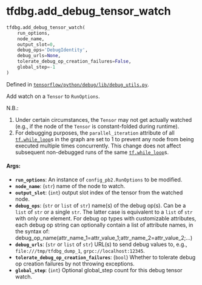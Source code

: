 <div itemscope itemtype="http://developers.google.com/ReferenceObject">
<meta itemprop="name" content="tfdbg.add_debug_tensor_watch" />
<meta itemprop="path" content="Stable" />
</div>

# tfdbg.add_debug_tensor_watch

``` python
tfdbg.add_debug_tensor_watch(
    run_options,
    node_name,
    output_slot=0,
    debug_ops='DebugIdentity',
    debug_urls=None,
    tolerate_debug_op_creation_failures=False,
    global_step=-1
)
```



Defined in [`tensorflow/python/debug/lib/debug_utils.py`](/code/stable/tensorflow/python/debug/lib/debug_utils.py).

Add watch on a `Tensor` to `RunOptions`.

N.B.:
  1. Under certain circumstances, the `Tensor` may not get actually watched
    (e.g., if the node of the `Tensor` is constant-folded during runtime).
  2. For debugging purposes, the `parallel_iteration` attribute of all
    <a href="../tf/while_loop.md"><code>tf.while_loop</code></a>s in the graph are set to 1 to prevent any node from
    being executed multiple times concurrently. This change does not affect
    subsequent non-debugged runs of the same <a href="../tf/while_loop.md"><code>tf.while_loop</code></a>s.

#### Args:

* <b>`run_options`</b>: An instance of `config_pb2.RunOptions` to be modified.
* <b>`node_name`</b>: (`str`) name of the node to watch.
* <b>`output_slot`</b>: (`int`) output slot index of the tensor from the watched node.
* <b>`debug_ops`</b>: (`str` or `list` of `str`) name(s) of the debug op(s). Can be a
    `list` of `str` or a single `str`. The latter case is equivalent to a
    `list` of `str` with only one element.
    For debug op types with customizable attributes, each debug op string can
    optionally contain a list of attribute names, in the syntax of:
      debug_op_name(attr_name_1=attr_value_1;attr_name_2=attr_value_2;...)
* <b>`debug_urls`</b>: (`str` or `list` of `str`) URL(s) to send debug values to,
    e.g., `file:///tmp/tfdbg_dump_1`, `grpc://localhost:12345`.
* <b>`tolerate_debug_op_creation_failures`</b>: (`bool`) Whether to tolerate debug op
    creation failures by not throwing exceptions.
* <b>`global_step`</b>: (`int`) Optional global_step count for this debug tensor
    watch.